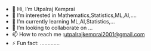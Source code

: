 - 👋 Hi, I’m Utpalraj Kemprai
- 👀 I’m interested in Mathematics,Statistics,ML,AI,....
- 🌱 I’m currently learning ML,AI,Statistics,...
- 💞️ I’m looking to collaborate on ...
- 📫 How to reach me :utpalrajkemprai2001@gmail.com
- ⚡ Fun fact: .............


<!---
U1Kemp/U1Kemp is a ✨ special ✨ repository because its `README.md` (this file) appears on your GitHub profile.
You can click the Preview link to take a look at your changes.
--->
